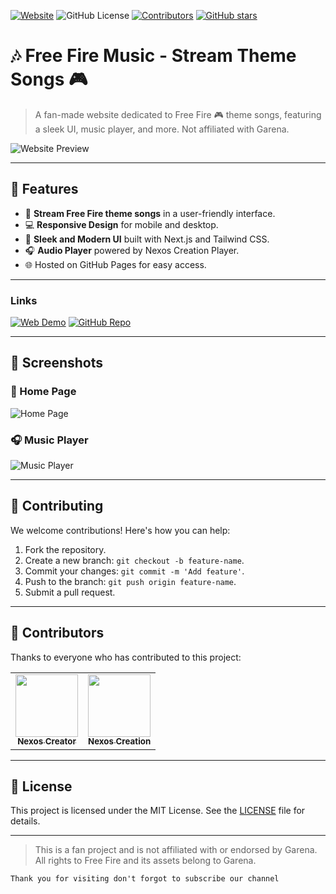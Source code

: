 [![Website](https://img.shields.io/website?down_color=red&down_message=offline&up_color=green&up_message=online&url=https%3A%2F%2Fyourwebsite.com&style=flat-square&color=cyan)](https://yourwebsite.com)
![GitHub License](https://img.shields.io/github/license/nexoscrafting/free-fire-music.svg?style=flat-square&color=cyan)
[![Contributors](https://img.shields.io/github/contributors/nexoscrafting/free-fire-music?style=flat-square&color=cyan)](#-contributors)
[![GitHub stars](https://img.shields.io/github/stars/nexoscrafting/free-fire-music?&style=flat-square&color=cyan)](https://github.com/nexoscrafting/free-fire-music/stargazers)

# 🎶 Free Fire Music - Stream Theme Songs 🎮

> A fan-made website dedicated to Free Fire 🎮 theme songs, featuring a sleek UI, music player, and more. Not affiliated with Garena.

![Website Preview](https://yourwebsite.com/preview-image.png)

---

## 🌟 Features

- 🎵 **Stream Free Fire theme songs** in a user-friendly interface.
- 💻 **Responsive Design** for mobile and desktop.
- 🎨 **Sleek and Modern UI** built with Next.js and Tailwind CSS.
- 🎧 **Audio Player** powered by Nexos Creation Player.
- 🌐 Hosted on GitHub Pages for easy access.

---

### Links

[![Web Demo](https://img.shields.io/badge/Web-Demo-blue?style=for-the-badge&logo=google-chrome)](https://nexoscreation.github.io/featurastic-music-page)
[![GitHub Repo](https://img.shields.io/badge/GitHub-Repo-green?style=for-the-badge&logo=github)](https://github.com/nexoscreation/featurastic-music-page)
<!-- [![YouTube Video](https://img.shields.io/badge/YouTube-Video-red?style=for-the-badge&logo=youtube)](https://youtu.be/rMnDe0iEGRs?si=B2viVesOhHYusbBG) -->

---

## 📸 Screenshots

### 🎵 Home Page

![Home Page](https://yourwebsite.com/screenshots/home-page.png)

### 🎧 Music Player

![Music Player](https://yourwebsite.com/screenshots/music-player.png)

---

## 🤝 Contributing

We welcome contributions! Here's how you can help:

1. Fork the repository.
2. Create a new branch: `git checkout -b feature-name`.
3. Commit your changes: `git commit -m 'Add feature'`.
4. Push to the branch: `git push origin feature-name`.
5. Submit a pull request.

---

## 👥 Contributors

Thanks to everyone who has contributed to this project:

<table>
  <tr>
    <td align="center"><a href="https://github.com/nexoscreator"><img src="https://avatars.githubusercontent.com/nexoscreator" width="100px;" alt=""/><br /><sub><b>Nexos Creator</b></sub></a></td>
    <td align="center"><a href="https://github.com/nexoscreation"><img src="https://avatars.githubusercontent.com/nexoscreation" width="100px;" alt=""/><br /><sub><b>Nexos Creation</b></sub></a></td>
  </tr>
</table>

---

## 📜 License

This project is licensed under the MIT License. See the [LICENSE](LICENSE) file for details.

---

> This is a fan project and is not affiliated with or endorsed by Garena. All rights to Free Fire and its assets belong to Garena.

```
Thank you for visiting don't forgot to subscribe our channel
```
